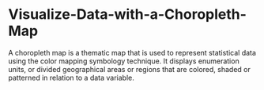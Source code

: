 # Visualize-Data-with-a-Choropleth-Map
A choropleth map is a thematic map that is used to represent statistical data using the color mapping symbology technique. It displays enumeration units, or divided geographical areas or regions that are colored, shaded or patterned in relation to a data variable.
